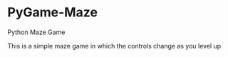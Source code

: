 # PyGame-Maze
Python Maze Game

This is a simple maze game in which the controls change as you level up
